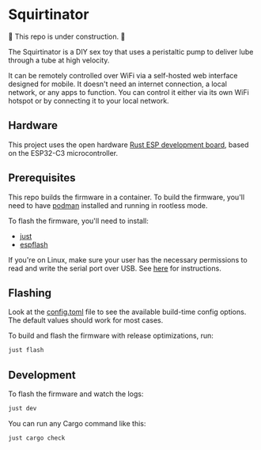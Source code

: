 # Squirtinator

🚧 This repo is under construction. 🚧

The Squirtinator is a DIY sex toy that uses a peristaltic pump to deliver lube
through a tube at high velocity.

It can be remotely controlled over WiFi via a self-hosted web interface
designed for mobile. It doesn't need an internet connection, a local network,
or any apps to function. You can control it either via its own WiFi hotspot or
by connecting it to your local network.

## Hardware

This project uses the open hardware [Rust ESP development
board](https://github.com/esp-rs/esp-rust-board), based on the ESP32-C3
microcontroller.

## Prerequisites

This repo builds the firmware in a container. To build the firmware, you'll
need to have [podman](https://podman.io/docs/installation) installed and
running in rootless mode.

To flash the firmware, you'll need to install:

- [just](https://github.com/casey/just?tab=readme-ov-file#installation)
- [espflash](https://github.com/esp-rs/espflash/tree/main/espflash#installation)

If you're on Linux, make sure your user has the necessary permissions to read
and write the serial port over USB. See
[here](https://docs.espressif.com/projects/esp-idf/en/latest/esp32/get-started/establish-serial-connection.html#linux-dialout-group)
for instructions.

## Flashing

Look at the [config.toml](./config.toml) file to see the available build-time
config options. The default values should work for most cases.

To build and flash the firmware with release optimizations, run:

```sh
just flash
```

## Development

To flash the firmware and watch the logs:

```sh
just dev
```

You can run any Cargo command like this:

```sh
just cargo check
```
